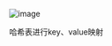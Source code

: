 ![image](https://user-images.githubusercontent.com/52402130/111247265-a179a700-8642-11eb-940b-5c9785fe203c.png)


哈希表进行key、value映射
